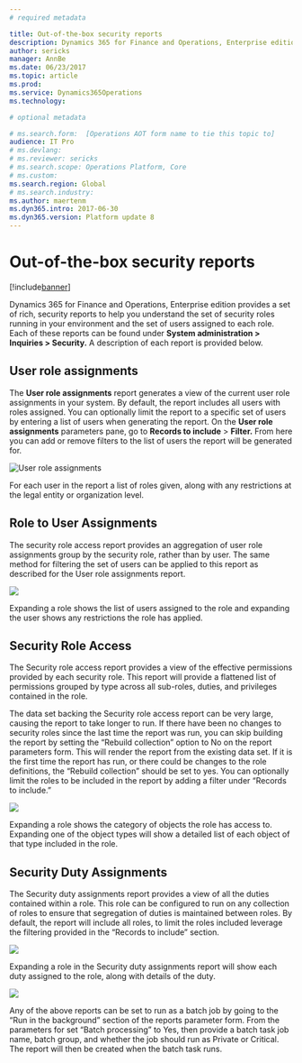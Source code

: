 ```yaml
---
# required metadata

title: Out-of-the-box security reports
description: Dynamics 365 for Finance and Operations, Enterprise edition provides a set of rich, security reports to help you understand the set of security roles running in your environment and the set of users assigned to each role.
author: sericks
manager: AnnBe
ms.date: 06/23/2017
ms.topic: article
ms.prod: 
ms.service: Dynamics365Operations
ms.technology: 

# optional metadata

# ms.search.form:  [Operations AOT form name to tie this topic to]
audience: IT Pro
# ms.devlang: 
# ms.reviewer: sericks
# ms.search.scope: Operations Platform, Core
# ms.custom: 
ms.search.region: Global
# ms.search.industry: 
ms.author: maertenm
ms.dyn365.intro: 2017-06-30
ms.dyn365.version: Platform update 8
---
```


# Out-of-the-box security reports

[!include[banner](../includes/banner.md)]

Dynamics 365 for Finance and Operations, Enterprise edition provides a set of rich, security reports to help you understand the set of security roles running in your environment and the set of users assigned to each role. Each of these reports can be found under **System administration \> Inquiries \> Security.** A description of each report is provided below.

User role assignments
----------------------------

The **User role assignments** report generates a view of the current user role assignments in your system. By default, the report includes all users with roles assigned. You can optionally limit the report to a specific set of users by entering a list of users when generating the report. On the **User role assignments** parameters pane, go to **Records to include** > **Filter.** From here you can add or remove filters to the list of users the report will be generated for.

![User role assignments](media/User-role-assignments.PNG)

For each user in the report a list of roles given, along with any restrictions at the legal entity or organization level.

Role to User Assignments 
-------------------------

The security role access report provides an aggregation of user role assignments group by the security role, rather than by user. The same method for filtering the set of users can be applied to this report as described for the User role assignments report.

![](media/cc339ed5f8b39f4bc9908a16f450f44d.png)

Expanding a role shows the list of users assigned to the role and expanding the user shows any restrictions the role has applied.

Security Role Access
--------------------

The Security role access report provides a view of the effective permissions provided by each security role. This report will provide a flattened list of permissions grouped by type across all sub-roles, duties, and privileges contained in the role.

The data set backing the Security role access report can be very large, causing the report to take longer to run. If there have been no changes to security roles since the last time the report was run, you can skip building the report by setting the “Rebuild collection” option to No on the report parameters form. This will render the report from the existing data set. If it is the first time the report has run, or there could be changes to the role definitions, the “Rebuild collection” should be set to yes. You can optionally limit the roles to be included in the report by adding a filter under “Records to include.”

![](media/95065a2382fb72c9d771ac6314006f4d.png)

Expanding a role shows the category of objects the role has access to. Expanding one of the object types will show a detailed list of each object of that type included in the role.

Security Duty Assignments
-------------------------

The Security duty assignments report provides a view of all the duties contained within a role. This role can be configured to run on any collection of roles to ensure that segregation of duties is maintained between roles. By default, the report will include all roles, to limit the roles included leverage the filtering provided in the “Records to include” section.

![](media/9d71783ca5d3003a6837438429e71ff9.png)

Expanding a role in the Security duty assignments report will show each duty assigned to the role, along with details of the duty.

![](media/a6142c903497381171bf6c6b27495895.png)

Any of the above reports can be set to run as a batch job by going to the “Run in the background” section of the reports parameter form. From the parameters for set “Batch processing” to Yes, then provide a batch task job name, batch group, and whether the job should run as Private or Critical. The report will then be created when the batch task runs.

